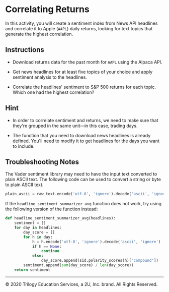 # Correlating Returns

In this activity, you will create a sentiment index from News API headlines and correlate it to Apple (`AAPL`) daily returns, looking for text topics that generate the highest correlation.

## Instructions

* Download returns data for the past month for `AAPL` using the Alpaca API.

* Get news headlines for at least five topics of your choice and apply sentiment analysis to the headlines.

* Correlate the headlines' sentiment to S&P 500 returns for each topic. Which one had the highest correlation?

## Hint

* In order to correlate sentiment and returns, we need to make sure that they're grouped in the same unit—in this case, trading days.

* The function that you need to download news headlines is already defined. You'll need to modify it to get headlines for the days you want to include.

## Troubleshooting Notes

The Vader sentiment library may need to have the input text converted to plain ASCII text. The following code can be used to convert a string or byte to plain ASCII text.

```python
plain_ascii = raw_text.encode('utf-8', 'ignore').decode('ascii', 'ignore')
```

If the `headline_sentiment_summarizer_avg` function does not work, try using the following version of the function instead:

```python
def headline_sentiment_summarizer_avg(headlines):
    sentiment = []
    for day in headlines:
        day_score = []
        for h in day:
            h = h.encode('utf-8', 'ignore').decode('ascii', 'ignore')
            if h == None:
                continue
            else:
                day_score.append(sid.polarity_scores(h)["compound"])
        sentiment.append(sum(day_score) / len(day_score))
    return sentiment
```

---

© 2020 Trilogy Education Services, a 2U, Inc. brand. All Rights Reserved.
